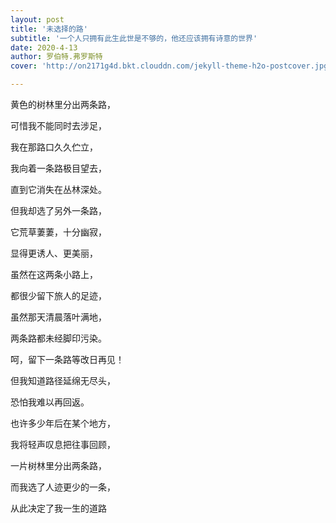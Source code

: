 ```yaml
---
layout: post
title: '未选择的路'
subtitle: '一个人只拥有此生此世是不够的，他还应该拥有诗意的世界'
date: 2020-4-13
author: 罗伯特.弗罗斯特
cover: 'http://on2171g4d.bkt.clouddn.com/jekyll-theme-h2o-postcover.jpg'

---
```

黄色的树林里分出两条路， 

可惜我不能同时去涉足，

我在那路口久久伫立，

我向着一条路极目望去，

直到它消失在丛林深处。 

但我却选了另外一条路， 

它荒草萋萋，十分幽寂， 

显得更诱人、更美丽， 

虽然在这两条小路上， 

都很少留下旅人的足迹， 

虽然那天清晨落叶满地， 

两条路都未经脚印污染。 

呵，留下一条路等改日再见！ 

但我知道路径延绵无尽头， 

恐怕我难以再回返。 

也许多少年后在某个地方，

我将轻声叹息把往事回顾，

一片树林里分出两条路， 

而我选了人迹更少的一条，

从此决定了我一生的道路



